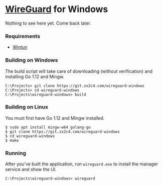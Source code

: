 # [WireGuard](https://www.wireguard.com/) for Windows

Nothing to see here yet. Come back later.

### Requirements

  - [Wintun](https://git.zx2c4.com/wintun)

### Building on Windows

The build script will take care of downloading (without verification) and installing Go 1.12 and Mingw.

```
C:\Projects> git clone https://git.zx2c4.com/wireguard-windows
C:\Projects> cd wireguard-windows
C:\Projects\wireguard-windows> build
```

### Building on Linux

You must first have Go 1.12 and Mingw installed.

```
$ sudo apt install mingw-w64 golang-go
$ git clone https://git.zx2c4.com/wireguard-windows
$ cd wireguard-windows
$ make
```

### Running

After you've built the application, run `wireguard.exe` to install the manager service and show the UI.

```
C:\Projects\wireguard-windows> wireguard
```
